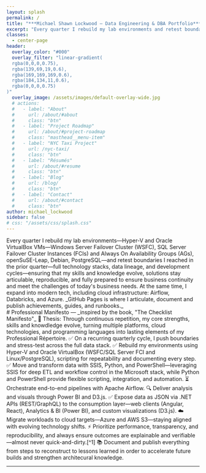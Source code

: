 ```yaml
---
layout: splash
permalink: /
title: "***Michael Shawn Lockwood — Data Engineering & DBA Portfolio***"
excerpt: "Every quarter I rebuild my lab environments and retest boundaries I reached in the prior quarter — full technology stacks, data lineage, and development cycles. At the same time, I expand into modern tech, including cloud infrastructure: Airflow, Databricks, and Azure. _GitHub Pages is where I articulate, document, and publish achievements, guides and runbooks._"
classes:
  - center-page
header:
  overlay_color: "#000" 
  overlay_filter: "linear-gradient(
  rgba(0,0,0,0.75),
  rgba(139,69,19,0.6), 
  rgba(169,169,169,0.6),
  rgba(184,134,11,0.6),
  rgba(0,0,0,0.75)
)"
  overlay_image: /assets/images/default-overlay-wide.jpg 
  # actions:
  #   - label: "About"
  #     url: /about/#about
  #     class: "btn"
  #   - label: "Project Roadmap"
  #     url: /about/#project-roadmap
  #     class: "masthead__menu-item"
  #   - label: "NYC Taxi Project"
  #     url: /nyc-taxi/
  #     class: "btn"
  #   - label: "Résumés"
  #     url: /about/#resume
  #     class: "btn"
  #   - label: "Blog"
  #     url: /blog/
  #     class: "btn"
  #   - label: "Contact"
  #     url: /about/#contact
  #     class: "btn"
author: michael_lockwood
sidebar: false
# css: "/assets/css/splash.css"
---
```


<html><body class="wide-center-page">
<div class="manifesto-intro" markdown="1">
Every quarter I rebuild my lab environments&mdash;Hyper-V and Oracle VirtualBox VMs&mdash;Windows Server Failover Cluster (WSFC), SQL Server Failover Cluster Instances (FCIs) and Always On Availability Groups (AGs), openSuSE-Leap, Debian, PostgreSQL&mdash;and retest boundaries I reached in the prior quarter&mdash;full technology stacks, data lineage, and development cycles&mdash;ensuring that my skills and knowledge evolve, solutions stay articulable, reproducible, and fully prepared to ensure business continuity and meet the challenges of today's business needs. At the same time, I expand into modern tech, including cloud infrastructure: Airflow, Databricks, and Azure. _GitHub Pages is where I articulate, document and publish achievements, guides, and runbooks._
</div>

<div class="manifesto-content" markdown="1">
# Professional Manifesto  
&mdash; _inspired by the book, "The Checklist Manifesto"_  
🎯 Thesis: Through continuous repetition, my core strengths, skills and knowdledge evolve, turning multiple platforms, cloud technologies, and programming languages into lasting elements of my Professional Répertoire.  
✅ On a recurring quarterly cycle, I push boundaries and stress-test across the full data stack.  
✅ Rebuild my environments using Hyper-V and Oracle VirtualBox (WSFC/SQL Server FCI and Linux/PostgreSQL), scripting for repeatability and documenting every step.  
✅ Move and transform data with SSIS, Python, and PowerShell—leveraging SSIS for deep ETL and workflow control in the Microsoft stack, while Python and PowerShell provide flexible scripting, integration, and automation.  
⏳ Orchestrate end-to-end pipelines with Apache Airflow.  
🔍 Deliver analysis and visuals through Power BI and D3.js.  
✅ Expose data as JSON via .NET APIs (REST/GraphQL) to the consumption layer—web clients (Angular, React), Analytics & BI (Power BI), and custom visualizations (D3.js).      
☁️ Migrate workloads to cloud targets—Azure and AWS S3—staying aligned with evolving technology shifts.  
⚡ Prioritize performance, transparency, and reproducibility, and always ensure outcomes are explainable and verifiable—almost never quick-and-dirty.[^1]  
📚 Document and publish everything from steps to reconstruct to lessons learned in order to accelerate future builds and strengthen architecural knowledge.  

[^1]: In DevOps and production work, urgent business needs sometimes require quick fixes. The key is to recognize these as exceptions, document them, and follow up with proper regression and stress testing so long-term quality isn’t compromised.  
</div>
</body></html>

---